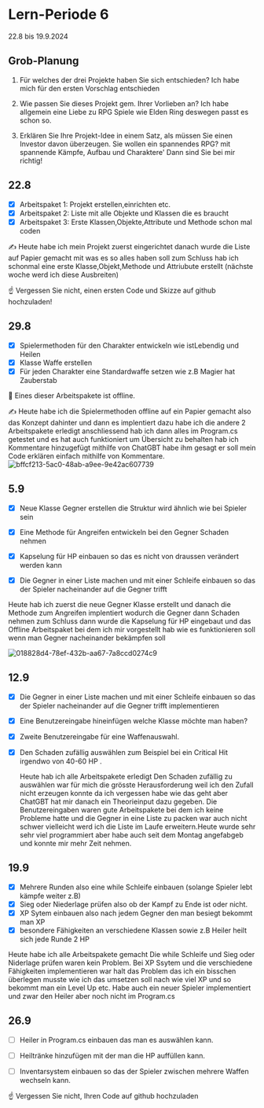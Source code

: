 # Lern-Periode 6

22.8 bis 19.9.2024

## Grob-Planung

1. Für welches der drei Projekte haben Sie sich entschieden?
   Ich habe mich für den ersten Vorschlag entschieden
   
2. Wie passen Sie dieses Projekt gem. Ihrer Vorlieben an?
   Ich habe allgemein eine Liebe zu RPG Spiele wie Elden Ring deswegen passt es schon so.
   
3. Erklären Sie Ihre Projekt-Idee in einem Satz, als müssen Sie einen Investor davon überzeugen.
   Sie wollen ein spannendes RPG? mit spannende Kämpfe, Aufbau und Charaktere' Dann sind Sie bei mir richtig!

## 22.8

- [x] Arbeitspaket 1: Projekt erstellen,einrichten etc.
- [x] Arbeitspaket 2: Liste mit alle Objekte und Klassen die es braucht 
- [x] Arbeitspaket 3: Erste Klassen,Objekte,Attribute und Methode schon mal coden

✍️ Heute habe ich mein Projekt zuerst eingerichtet danach wurde die Liste auf Papier gemacht mit was es so alles haben soll zum Schluss hab ich schonmal eine erste Klasse,Objekt,Methode und Attriubute erstellt (nächste woche werd ich diese Ausbreiten)

☝️ Vergessen Sie nicht, einen ersten Code und Skizze auf github hochzuladen!

## 29.8

- [x] Spielermethoden für den Charakter entwickeln wie istLebendig und Heilen
- [x] Klasse Waffe erstellen
- [x] Für jeden Charakter eine Standardwaffe setzen wie z.B Magier hat Zauberstab

📵 Eines dieser Arbeitspakete ist offline.

✍️ Heute habe ich die Spielermethoden offline auf ein Papier gemacht also das Konzept dahinter und dann es implentiert dazu habe ich die andere 2 Arbeitspakete erledigt anschliessend hab ich dann alles im Program.cs getestet und es hat auch funktioniert um Übersicht zu behalten hab ich Kommentare hinzugefügt mithilfe von ChatGBT habe ihm gesagt er soll mein Code erklären einfach mithilfe von Kommentare.
![bffcf213-5ac0-48ab-a9ee-9e42ac607739](https://github.com/user-attachments/assets/d2feccf2-6307-4367-8ab9-3b06d2669128)



## 5.9

- [x] Neue Klasse Gegner erstellen die Struktur wird ähnlich wie bei Spieler sein
- [x] Eine Methode für Angreifen entwickeln bei den Gegner Schaden nehmen
- [x] Kapselung für HP einbauen so das es nicht von draussen verändert werden kann
- [x] Die Gegner in einer Liste machen und mit einer Schleife einbauen so das der Spieler nacheinander auf die Gegner trifft



 Heute hab ich zuerst die neue Gegner Klasse erstellt und danach die Methode zum Angreifen implentiert wodurch die Gegner dann Schaden nehmen zum Schluss dann wurde die Kapselung für HP eingebaut und das Offline Arbeitspaket bei dem ich mir vorgestellt hab wie es funktionieren soll wenn man Gegner nacheinander bekämpfen soll


![018828d4-78ef-432b-aa67-7a8ccd0274c9](https://github.com/user-attachments/assets/786c8c3b-5dd4-44b3-a530-d551e7e420e5)



## 12.9 

- [x] Die Gegner in einer Liste machen und mit einer Schleife einbauen so das der Spieler nacheinander auf die Gegner trifft implementieren
- [x] Eine Benutzereingabe hineinfügen welche Klasse möchte man haben?
- [x] Zweite Benutzereingabe für eine Waffenauswahl.
- [x] Den Schaden zufällig auswählen zum Beispiel bei ein Critical Hit irgendwo von 40-60 HP .

  Heute hab ich alle Arbeitspakete erledigt Den Schaden zufällig zu auswählen war für mich die grösste Herausforderung weil ich den Zufall nicht erzeugen konnte da ich vergessen habe wie das geht aber ChatGBT hat mir danach ein Theorieinput dazu gegeben. Die Benutzereingaben waren gute Arbeitspakete bei dem ich keine Probleme hatte und die Gegner in eine Liste zu packen war auch nicht schwer vielleicht werd ich die Liste im Laufe erweitern.Heute wurde sehr sehr viel programmiert aber habe auch seit dem Montag angefabgeb und konnte mir mehr Zeit nehmen.



## 19.9

- [x] Mehrere Runden also eine while Schleife einbauen (solange Spieler lebt kämpfe weiter z.B)
- [x] Sieg oder Niederlage prüfen also ob der Kampf zu Ende ist oder nicht.
- [x] XP Sytem einbauen also nach jedem    Gegner den man besiegt bekommt man XP
- [x] besondere Fähigkeiten an verschiedene Klassen sowie z.B Heiler heilt sich jede Runde 2 HP

Heute habe ich alle Arbeitspakete gemacht Die while Schleife und Sieg oder Niderlage prüfen waren kein Problem. Bei XP Ssytem und die verschiedene Fähigkeiten implementieren war halt das Problem das ich ein bisschen überlegen musste wie ich das umsetzen soll nach wie viel XP und so bekommt man ein Level Up etc. Habe auch ein neuer Spieler implementiert und zwar den Heiler aber noch nicht im Program.cs


## 26.9 

- [ ] Heiler in Program.cs einbauen das man es auswählen kann.
- [ ] Heiltränke hinzufügen mit der man die HP auffüllen kann.
- [ ] Inventarsystem einbauen so das der Spieler zwischen mehrere Waffen wechseln kann.




☝️ Vergessen Sie nicht, Ihren Code auf github hochzuladen







